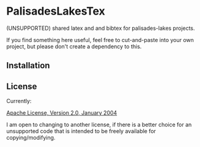 # PalisadesLakesTex

(UNSUPPORTED) shared latex and and bibtex 
for palisades-lakes projects.

If you find something here useful, feel free to cut-and-paste into
your own project, but please don't create a dependency to this.

## Installation

## License

Currently:

[Apache License, Version 2.0, January 2004](http://www.apache.org/licenses/)

I am open to changing to another license, 
if there is a better choice for an unsupported code 
that is intended to be freely available for copying/modifying.
 
